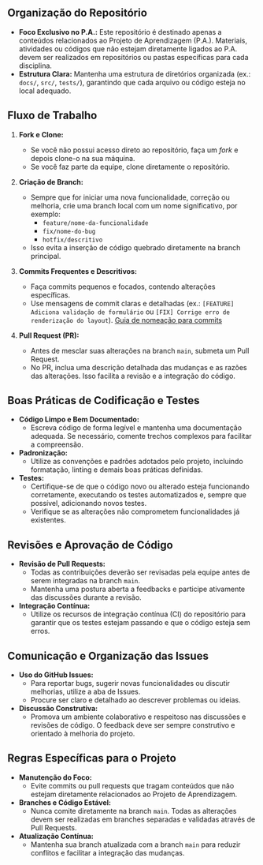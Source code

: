 ## Organização do Repositório

- **Foco Exclusivo no P.A.:** Este repositório é destinado apenas a conteúdos relacionados ao Projeto de Aprendizagem (P.A.). Materiais, atividades ou códigos que não estejam diretamente ligados ao P.A. devem ser realizados em repositórios ou pastas específicas para cada disciplina.
- **Estrutura Clara:** Mantenha uma estrutura de diretórios organizada (ex.: `docs/`, `src/`, `tests/`), garantindo que cada arquivo ou código esteja no local adequado.

## Fluxo de Trabalho

1. **Fork e Clone:**
   - Se você não possui acesso direto ao repositório, faça um *fork* e depois clone-o na sua máquina.
   - Se você faz parte da equipe, clone diretamente o repositório.

2. **Criação de Branch:**
   - Sempre que for iniciar uma nova funcionalidade, correção ou melhoria, crie uma branch local com um nome significativo, por exemplo:
     - `feature/nome-da-funcionalidade`
     - `fix/nome-do-bug`
     - `hotfix/descritivo`
   - Isso evita a inserção de código quebrado diretamente na branch principal.

3. **Commits Frequentes e Descritivos:**
   - Faça commits pequenos e focados, contendo alterações específicas.
   - Use mensagens de commit claras e detalhadas (ex.: `[FEATURE] Adiciona validação de formulário` ou `[FIX] Corrige erro de renderização do layout`).
   [Guia de nomeação para commits](https://github.com/joaovidalsenai/Projeto-de-Aprendizagem-2025/blob/main/_guias/COMMITS.md)

4. **Pull Request (PR):**
   - Antes de mesclar suas alterações na branch `main`, submeta um Pull Request.
   - No PR, inclua uma descrição detalhada das mudanças e as razões das alterações. Isso facilita a revisão e a integração do código.

## Boas Práticas de Codificação e Testes

- **Código Limpo e Bem Documentado:**
  - Escreva código de forma legível e mantenha uma documentação adequada. Se necessário, comente trechos complexos para facilitar a compreensão.
- **Padronização:**
  - Utilize as convenções e padrões adotados pelo projeto, incluindo formatação, linting e demais boas práticas definidas.
- **Testes:**
  - Certifique-se de que o código novo ou alterado esteja funcionando corretamente, executando os testes automatizados e, sempre que possível, adicionando novos testes.
  - Verifique se as alterações não comprometem funcionalidades já existentes.

## Revisões e Aprovação de Código

- **Revisão de Pull Requests:**
  - Todas as contribuições deverão ser revisadas pela equipe antes de serem integradas na branch `main`.
  - Mantenha uma postura aberta a feedbacks e participe ativamente das discussões durante a revisão.
- **Integração Contínua:**
  - Utilize os recursos de integração contínua (CI) do repositório para garantir que os testes estejam passando e que o código esteja sem erros.

## Comunicação e Organização das Issues

- **Uso do GitHub Issues:**
  - Para reportar bugs, sugerir novas funcionalidades ou discutir melhorias, utilize a aba de Issues.
  - Procure ser claro e detalhado ao descrever problemas ou ideias.
- **Discussão Construtiva:**
  - Promova um ambiente colaborativo e respeitoso nas discussões e revisões de código. O feedback deve ser sempre construtivo e orientado à melhoria do projeto.

## Regras Específicas para o Projeto

- **Manutenção do Foco:**  
  - Evite commits ou pull requests que tragam conteúdos que não estejam diretamente relacionados ao Projeto de Aprendizagem.
- **Branches e Código Estável:**  
  - Nunca comite diretamente na branch `main`. Todas as alterações devem ser realizadas em branches separadas e validadas através de Pull Requests.
- **Atualização Contínua:**  
  - Mantenha sua branch atualizada com a branch `main` para reduzir conflitos e facilitar a integração das mudanças.
